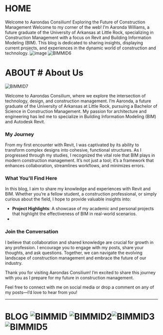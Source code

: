 # HOME 
Welcome to Aarondas Consilium! 
Exploring the Future of Construction Management
Welcome to my corner of the web! I’m Aaronda Williams, a future graduate of the University of Arkansas at Little Rock, specializing in Construction Management with a focus on Revit and Building Information Modeling (BIM). This blog is dedicated to sharing insights, displaying current projects, and experiences in the dynamic world of construction and technology. ![image](https://github.com/user-attachments/assets/f77be4a6-c1ec-41c6-95b1-e14de0398080)
![BIMMID6](https://github.com/user-attachments/assets/86101b7f-d4f5-49da-8f95-e71f7a69acea)



# ABOUT	# About Us
![BIMMID7](https://github.com/user-attachments/assets/596ba46e-73e6-45f4-a24f-590b41e7eb32)

Welcome to Aarondas Consilium, where we explore the intersection of technology, design, and construction management. I’m Aaronda, a future graduate of the University of Arkansas at Little Rock, pursuing a Bachelor of Science in Construction Management. My passion for architecture and engineering has led me to specialize in Building Information Modeling (BIM) and Autodesk Revit.

### My Journey

From my first encounter with Revit, I was captivated by its ability to transform complex designs into cohesive, functional structures. As I progressed through my studies, I recognized the vital role that BIM plays in modern construction management. It’s not just a tool; it’s a framework that enhances collaboration, streamlines workflows, and minimizes errors.

### What You'll Find Here

In this blog, I aim to share my knowledge and experiences with Revit and BIM. Whether you’re a fellow student, a construction professional, or simply curious about the field, I hope to provide valuable insights into:


- **Project Highlights**: A showcase of my academic and personal projects that highlight the effectiveness of BIM in real-world scenarios.
-

### Join the Conversation

I believe that collaboration and shared knowledge are crucial for growth in any profession. I encourage you to engage with my posts, share your thoughts, and ask questions. Together, we can navigate the evolving landscape of construction management and embrace the future of our industry.

Thank you for visiting Aarondas Consilium! I’m excited to share this journey with you as I prepare for my future in construction management. 

Feel free to connect with me on social media or drop a comment on any of my posts—I’d love to hear from you!

---

# BLOG ![BIMMID](https://github.com/user-attachments/assets/e9a4fa66-f0c8-486a-9cc0-1da68737b19c) ![BIMMID2](https://github.com/user-attachments/assets/2f4dab9b-0289-4994-a3b7-5d0914009fbf)![BIMMID3](https://github.com/user-attachments/assets/f7ff7833-84d2-4043-8ef6-332b1e1a6ebb)![BIMMID5](https://github.com/user-attachments/assets/fec3ae0f-9c8d-4428-82af-136d373801ac)



